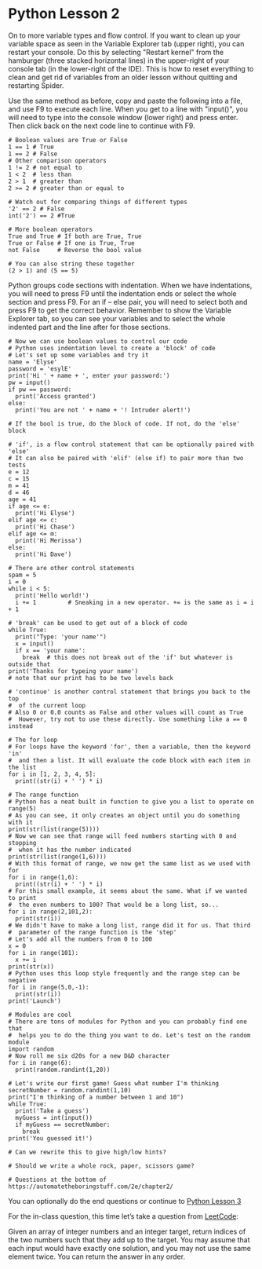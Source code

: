 # Python Lesson 2
On to more variable types and flow control. If you want to clean up your variable space as seen in the Variable Explorer tab (upper right), you can restart your console. Do this by selecting "Restart kernel" from the hamburger (three stacked horizontal lines) in the upper-right of your console tab (in the lower-right of the IDE). This is how to reset everything to clean and get rid of variables from an older lesson without quitting and restarting Spider.

Use the same method as before, copy and paste the following into a file, and use F9 to execute each line. When you get to a line with "input()", you will need to type into the console window (lower right) and press enter. Then click back on the next code line to continue with F9.
```
# Boolean values are True or False
1 == 1 # True
1 == 2 # False
# Other comparison operators
1 != 2 # not equal to
1 < 2  # less than
2 > 1  # greater than
2 >= 2 # greater than or equal to

# Watch out for comparing things of different types
'2' == 2 # False
int('2') == 2 #True

# More boolean operators
True and True # If both are True, True
True or False # If one is True, True
not False     # Reverse the bool value

# You can also string these together
(2 > 1) and (5 == 5)
```
Python groups code sections with indentation. When we have indentations, you will need to press F9 until the indentation ends or select the whole section and press F9. For an if – else pair, you will need to select both and press F9 to get the correct behavior. Remember to show the Variable Explorer tab, so you can see your variables and to select the whole indented part and the line after for those sections.
```
# Now we can use boolean values to control our code
# Python uses indentation level to create a 'block' of code
# Let's set up some variables and try it
name = 'Elyse'
password = 'esylE'
print('Hi ' + name + ', enter your password:')
pw = input()
if pw == password:
  print('Access granted')
else:
  print('You are not ' + name + '! Intruder alert!')

# If the bool is true, do the block of code. If not, do the 'else' block

# 'if', is a flow control statement that can be optionally paired with 'else'
# It can also be paired with 'elif' (else if) to pair more than two tests
e = 12
c = 15
m = 41
d = 46
age = 41
if age <= e:
  print('Hi Elyse')
elif age <= c:
  print('Hi Chase')
elif age <= m:
  print('Hi Merissa')
else:
  print('Hi Dave')

# There are other control statements
spam = 5
i = 0
while i < 5:
  print('Hello world!')
  i += 1         # Sneaking in a new operator. += is the same as i = i + 1

# 'break' can be used to get out of a block of code
while True:
  print("Type: 'your name'")
  x = input()
  if x == 'your name':
    break  # this does not break out of the 'if' but whatever is outside that
print('Thanks for typeing your name')
# note that our print has to be two levels back

# 'continue' is another control statement that brings you back to the top
#  of the current loop
# Also 0 or 0.0 counts as False and other values will count as True
#  However, try not to use these directly. Use something like a == 0 instead

# The for loop
# For loops have the keyword 'for', then a variable, then the keyword 'in'
#  and then a list. It will evaluate the code block with each item in the list
for i in [1, 2, 3, 4, 5]:
  print((str(i) + ' ') * i)

# The range function
# Python has a neat built in function to give you a list to operate on
range(5)
# As you can see, it only creates an object until you do something with it
print(str(list(range(5))))
# Now we can see that range will feed numbers starting with 0 and stopping
#  when it has the number indicated
print(str(list(range(1,6))))
# With this format of range, we now get the same list as we used with for
for i in range(1,6):
  print((str(i) + ' ') * i)
# For this small example, it seems about the same. What if we wanted to print
#  the even numbers to 100? That would be a long list, so...
for i in range(2,101,2):
  print(str(i))
# We didn't have to make a long list, range did it for us. That third
#  parameter of the range function is the 'step'
# Let's add all the numbers from 0 to 100
x = 0
for i in range(101):
  x += i
print(str(x))
# Python uses this loop style frequently and the range step can be negative
for i in range(5,0,-1):
  print(str(i))
print('Launch')

# Modules are cool
# There are tons of modules for Python and you can probably find one that
#  helps you to do the thing you want to do. Let's test on the random module
import random
# Now roll me six d20s for a new D&D character
for i in range(6):
  print(random.randint(1,20))

# Let's write our first game! Guess what number I'm thinking
secretNumber = random.randint(1,10)
print("I'm thinking of a number between 1 and 10")
while True:
  print('Take a guess')
  myGuess = int(input())
  if myGuess == secretNumber:
    break
print('You guessed it!')

# Can we rewrite this to give high/low hints?

# Should we write a whole rock, paper, scissors game?

# Questions at the bottom of https://automatetheboringstuff.com/2e/chapter2/
```
You can optionally do the end questions or continue to [Python Lesson 3](lesson03.md)

For the in-class question, this time let’s take a question from [LeetCode](https://leetcode.com/problems/two-sum/):

Given an array of integer numbers and an integer target, return indices of the two numbers such that they add up to the target. You may assume that each input would have exactly one solution, and you may not use the same element twice. You can return the answer in any order.